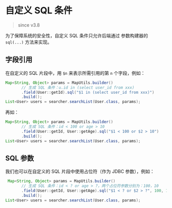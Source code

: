 # 自定义 SQL 条件

> since v3.8

为了保障系统的安全性，自定义 SQL 条件只允许后端通过 参数构建器的 `sql(...)` 方法来实现。

## 字段引用

在自定义的 SQL 片段中，用 `$n` 来表示所需引用的第 `n` 个字段，例如：

```java
Map<String, Object> params = MapUtils.builder()
       // 生成 SQL 条件：u.id in (select user_id from xxx)
       .field(User::getId).sql("$1 in (select user_id from xxx)")
       .build();
List<User> users = searcher.searchList(User.class, params);
```

再如：

```java
Map<String, Object> params = MapUtils.builder()
       // 生成 SQL 条件：id < 100 or age > 10
       .field(User::getId, User::getAge).sql("$1 < 100 or $2 > 10")
       .build();
List<User> users = searcher.searchList(User.class, params);
```

## SQL 参数

我们也可以在自定义的 SQL 片段中使用占位符（作为 JDBC 参数），例如：

```java
 Map<String, Object> params = MapUtils.builder()
       // 生成 SQL 条件：id < ? or age > ?，两个占位符参数分别为：100，10
       .field(User::getId, User::getAge).sql("$1 < ? or $2 > ?", 100, 10)
       .build();
List<User> users = searcher.searchList(User.class, params);
```
